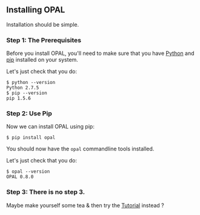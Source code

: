 ## Installing OPAL

Installation should be simple.

### Step 1: The Prerequisites

Before you install OPAL, you'll need to make sure that you have
[Python](https://www.python.org/) and [pip](http://pip.readthedocs.org/en/latest/installing.html)
installed on your system.

Let's just check that you do:

    $ python --version
    Python 2.7.5
    $ pip --version
    pip 1.5.6

### Step 2: Use Pip

Now we can install OPAL using pip:

    $ pip install opal

You should now have the `opal` commandline tools installed.

Let's just check that you do:

    $ opal --version
    OPAL 0.8.0

### Step 3: There is no step 3.

Maybe make yourself some tea & then try the [Tutorial](tutorial.md) instead ?
